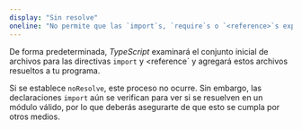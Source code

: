 ```yaml
---
display: "Sin resolve"
oneline: "No permite que las `import`s, `require`s o `<reference>`s expandan el número de archivos que TypeScript debe agregar a un proyecto."
---
```


De forma predeterminada, *TypeScript* examinará el conjunto inicial de archivos para las directivas `import` y  <reference` y agregará estos archivos resueltos a tu programa.

Si se establece `noResolve`, este proceso no ocurre.
Sin embargo, las declaraciones `import` aún se verifican para ver si se resuelven en un módulo válido, por lo que deberás asegurarte de que esto se cumpla por otros medios.
